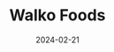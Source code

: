 ---  
layout: startup_page  
title: "Walko Foods"  
id: "walkofood.com"  
permalink: "/walkofoodswalkofood.com02212024/"  
website: "https://walkofood.com/"  
funding_round: "Growth Round"  
funding_amount: "$20M"  
investors: "Jungle Ventures"  
about: "Walko Foods is the parent company of several ice cream brands, including NIC and Cream Pot, operating in India's ice cream and desserts market. They focus on expanding their product portfolio and improving operational efficiency across various price points and sales channels. Recently, they launched a mass-market brand, Yummo, targeting the retail market."  
markets: "Food and Beverage, Ice Cream, Desserts, Food and Beverage Manufacturing"  
hq: "MUMBAI, Maharashtra, India"  
founded_year: "2012"  
linkedin: "https://www.linkedin.com/company/walko-food-company-private-limited"  
twitter: ""  
instagram: ""  
facebook: ""  
crunchbase: "https://www.crunchbase.com/organization/nic-natural-ice-creams?utm_source=linkedin&utm_medium=referral&utm_campaign=linkedin_companies&utm_content=profile_cta_anon&trk=funding_crunchbase"  
pitchbook: ""  

date_display: "21-Feb-2024"  
date: "2024-02-21"

# SEO Optimization  
meta_title: "Walko Foods - Growth Round Funding ($20M)"  
meta_description: "Walko Foods, Walko Foods is the parent company of several ice cream brands, including NIC and Cream Pot, operating in India's ice cream and desserts market. They f..."  
meta_keywords: "Walko Foods, Food and Beverage, Ice Cream, Desserts, Food and Beverage Manufacturing, Growth Round funding"  
canonical_url: "https://startup.projectstartups.com/walkofoodswalkofood.com02212024/"  
---